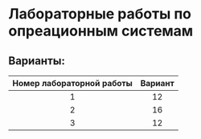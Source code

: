 # Лабораторные работы по опреационным системам
## Варианты:
| Номер лабораторной работы | Вариант |
|:-------------------------:|:-------:|
|              1            |    12   |
|              2            |    16   |
|              3            |    12   |